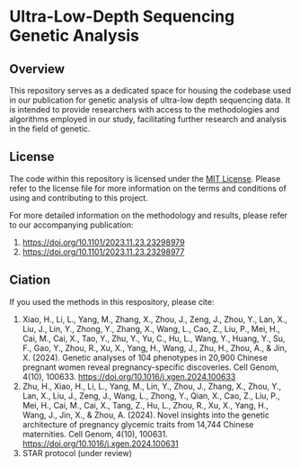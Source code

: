 # Ultra-Low-Depth Sequencing Genetic Analysis

## Overview
This repository serves as a dedicated space for housing the codebase used in our publication for genetic analysis of ultra-low depth sequencing data. It is intended to provide researchers with access to the methodologies and algorithms employed in our study, facilitating further research and analysis in the field of genetic.

## License
The code within this repository is licensed under the [MIT License](./LICENSE). Please refer to the license file for more information on the terms and conditions of using and contributing to this project.

For more detailed information on the methodology and results, please refer to our accompanying publication:
1. https://doi.org/10.1101/2023.11.23.23298979
2. https://doi.org/10.1101/2023.11.23.23298977

## Ciation
If you used the methods in this respository, please cite:
1. Xiao, H., Li, L., Yang, M., Zhang, X., Zhou, J., Zeng, J., Zhou, Y., Lan, X., Liu, J., Lin, Y., Zhong, Y., Zhang, X., Wang, L., Cao, Z., Liu, P., Mei, H., Cai, M., Cai, X., Tao, Y., Zhu, Y., Yu, C., Hu, L., Wang, Y., Huang, Y., Su, F., Gao, Y., Zhou, R., Xu, X., Yang, H., Wang, J., Zhu, H., Zhou, A., & Jin, X. (2024). Genetic analyses of 104 phenotypes in 20,900 Chinese pregnant women reveal pregnancy-specific discoveries. Cell Genom, 4(10), 100633. https://doi.org/10.1016/j.xgen.2024.100633
2. Zhu, H., Xiao, H., Li, L., Yang, M., Lin, Y., Zhou, J., Zhang, X., Zhou, Y., Lan, X., Liu, J., Zeng, J., Wang, L., Zhong, Y., Qian, X., Cao, Z., Liu, P., Mei, H., Cai, M., Cai, X., Tang, Z., Hu, L., Zhou, R., Xu, X., Yang, H., Wang, J., Jin, X., & Zhou, A. (2024). Novel insights into the genetic architecture of pregnancy glycemic traits from 14,744 Chinese maternities. Cell Genom, 4(10), 100631. https://doi.org/10.1016/j.xgen.2024.100631
3. STAR protocol (under review)
